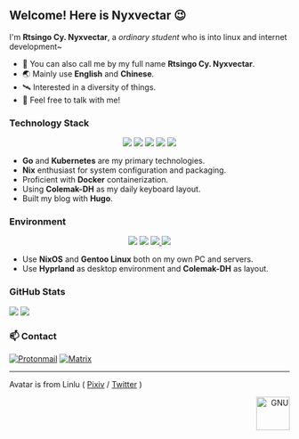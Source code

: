## Welcome! Here is Nyxvectar 😉

I'm **Rtsingo Су. Nyxvectar**, a *ordinary student* who is into linux and internet development~

- 👋 You can also call me by my full name **Rtsingo Су. Nyxvectar**.
- 🌏 Mainly use **English** and **Chinese**.
- 🛰 Interested in a diversity of things.
- 📮 Feel free to talk with me!

### Technology Stack

<div align="center">
  <img src="https://img.shields.io/badge/Go-00ADD8?style=for-the-badge&logo=go&logoColor=white" />
  <img src="https://img.shields.io/badge/Nix-5277C3?style=for-the-badge&logo=nixos&logoColor=white" />
  <img src="https://img.shields.io/badge/Kubernetes-326CE5?style=for-the-badge&logo=kubernetes&logoColor=white" />
  <img src="https://img.shields.io/badge/Docker-2CA5E0?style=for-the-badge&logo=docker&logoColor=white" />
  <img src="https://img.shields.io/badge/GIT-E44C30?style=for-the-badge&logo=git&logoColor=white" />
</div>

- **Go** and **Kubernetes** are my primary technologies.
- **Nix** enthusiast for system configuration and packaging.
- Proficient with **Docker** containerization.
- Using **Colemak-DH** as my daily keyboard layout.
- Built my blog with **Hugo**.

### Environment

<div align="center">
  <a href="https://nixos.org/"><img src="https://img.shields.io/badge/NixOS-1793D1?style=for-the-badge&logo=nixos&logoColor=white" /></a>
  <a href="https://gentoo.org/"><img src="https://img.shields.io/badge/Gentoo-7400cd?style=for-the-badge&logo=gentoo&logoColor=white" /></a>
  <a href="https://colemakmods.github.io/mod-dh/"><img src="https://img.shields.io/badge/Colemak-DH-000000?style=for-the-badge&logo=monkeytype&logoColor=white" />
  <a href="https://hyprland.org/"><img src="https://img.shields.io/badge/Hyprland-00BBDD?style=for-the-badge&logo=hyprland&logoColor=white" /></a>
</div>

- Use **NixOS** and **Gentoo Linux** both on my own PC and servers.
- Use **Hyprland** as desktop environment and **Colemak-DH** as layout.

### GitHub Stats
![](https://github-readme-stats.vercel.app/api?username=Nyxvectar&show_icons=true&text_bold=false&bg_color=242930&border_color=0000&title_color=fff&text_color=afbac4&icon_color=0088e2&ring_color=0088e2&border_radius=20)
![](https://github-readme-stats.vercel.app/api/top-langs/?username=Nyxvectar&layout=compact&bg_color=242930&border_color=0000&title_color=fff&text_color=afbac4&border_radius=20)

### 📫 Contact

[![Protonmail](https://img.shields.io/badge/Nyxvectar@proton.me-ffffff?style=for-the-badge&logo=protonmail&logoColor=000000)](Nyxvectar@proton.me)
[![Matrix](https://img.shields.io/badge/@nyxvectar:matrix.org-ffffff?style=for-the-badge&logo=element&logoColor=000000)](matrix.to/#/@nyxvectar:matrix.org)

- - -

Avatar is from Linlu ( [Pixiv](https://www.pixiv.net/users/83727271) / [Twitter](https://twitter.com/Linlu163983) )

<div align="right">
  <a href="https://www.gnu.org/">
    <img src="https://www.gnu.org/graphics/gerwinski-gnu-head.png" alt="GNU" width="60" style="margin-bottom: 10px;">
  </a>
</div>